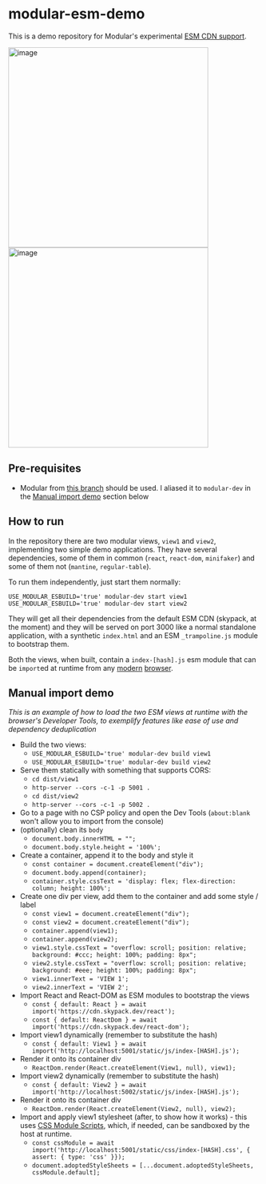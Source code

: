 # modular-esm-demo

This is a demo repository for Modular's experimental
[ESM CDN support](https://github.com/jpmorganchase/modular/tree/release/v4).

<img width="400" alt="image" src="https://user-images.githubusercontent.com/315834/156772150-3252b2b9-2f29-4f2e-9e82-354a06779d94.png">
<img width="400" alt="image" src="https://user-images.githubusercontent.com/315834/156772205-51c89751-a7f4-4d9e-a7aa-03c9e5f46728.png">

## Pre-requisites

- Modular from [this branch](https://github.com/jpmorganchase/modular/tree/release/v4)
  should be used. I aliased it to `modular-dev` in the
  [Manual import demo](#manual-import-demo) section below

## How to run

In the repository there are two modular views, `view1` and `view2`, implementing
two simple demo applications. They have several dependencies, some of them in
common (`react`, `react-dom`, `minifaker`) and some of them not (`mantine`,
`regular-table`).

To run them independently, just start them normally:

`USE_MODULAR_ESBUILD='true' modular-dev start view1`
`USE_MODULAR_ESBUILD='true' modular-dev start view2`

They will get all their dependencies from the default ESM CDN (skypack, at the
moment) and they will be served on port 3000 like a normal standalone
application, with a synthetic `index.html` and an ESM `_trampoline.js` module to
bootstrap them.

Both the views, when built, contain a `index-[hash].js` esm module that can be
`import`ed at runtime from any
[modern](https://caniuse.com/mdn-javascript_statements_import)
[browser](https://caniuse.com/es6-module-dynamic-import).

## Manual import demo

_This is an example of how to load the two ESM views at runtime with the
browser's Developer Tools, to exemplify features like ease of use and dependency
deduplication_

- Build the two views:
  - `USE_MODULAR_ESBUILD='true' modular-dev build view1`
  - `USE_MODULAR_ESBUILD='true' modular-dev build view2`
- Serve them statically with something that supports CORS:
  - `cd dist/view1`
  - `http-server --cors -c-1 -p 5001 .`
  - `cd dist/view2`
  - `http-server --cors -c-1 -p 5002 .`
- Go to a page with no CSP policy and open the Dev Tools (`about:blank` won't
  allow you to import from the console)
- (optionally) clean its `body`
  - `document.body.innerHTML = "";`
  - `document.body.style.height = '100%';`
- Create a container, append it to the body and style it
  - `const container = document.createElement("div");`
  - `document.body.append(container);`
  - `container.style.cssText = 'display: flex; flex-direction: column; height: 100%';`
- Create one div per view, add them to the container and add some style / label
  - `const view1 = document.createElement("div");`
  - `const view2 = document.createElement("div");`
  - `container.append(view1);`
  - `container.append(view2);`
  - `view1.style.cssText = "overflow: scroll; position: relative; background: #ccc; height: 100%; padding: 8px";`
  - `view2.style.cssText = "overflow: scroll; position: relative; background: #eee; height: 100%; padding: 8px";`
  - `view1.innerText = 'VIEW 1';`
  - `view2.innerText = 'VIEW 2';`
- Import React and React-DOM as ESM modules to bootstrap the views
  - `const { default: React } = await import('https://cdn.skypack.dev/react');`
  - `const { default: ReactDom } = await import('https://cdn.skypack.dev/react-dom');`
- Import view1 dynamically (remember to substitute the hash)
  - `const { default: View1 } = await import('http://localhost:5001/static/js/index-[HASH].js');`
- Render it onto its container div
  - `ReactDom.render(React.createElement(View1, null), view1);`
- Import view2 dynamically (remember to substitute the hash)
  - `const { default: View2 } = await import('http://localhost:5002/static/js/index-[HASH].js');`
- Render it onto its container div
  - `ReactDom.render(React.createElement(View2, null), view2);`
- Import and apply view1 stylesheet (after, to show how it works) - this uses
  [CSS Module Scripts](https://web.dev/css-module-scripts/), which, if needed,
  can be sandboxed by the host at runtime.
  - `const cssModule = await import('http://localhost:5001/static/css/index-[HASH].css', { assert: { type: 'css' }});`
  - `document.adoptedStyleSheets = [...document.adoptedStyleSheets, cssModule.default];`
